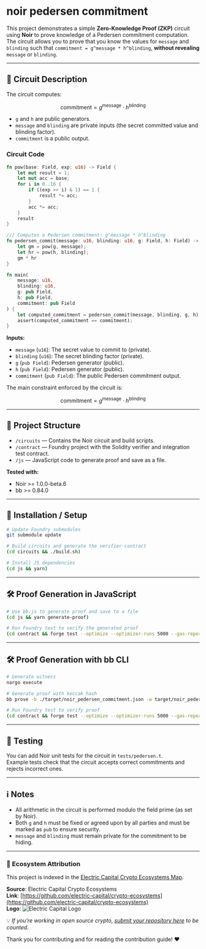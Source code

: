 # noir pedersen commitment

This project demonstrates a simple **Zero-Knowledge Proof (ZKP)** circuit using **Noir** to prove knowledge of a Pedersen commitment computation. The circuit allows you to prove that you know the values for `message` and `blinding` such that `commitment = g^message * h^blinding`, **without revealing** `message` or `blinding`.

---

## 📝 Circuit Description

The circuit computes:

$$
\mathrm{commitment} = g^{\mathrm{message}} \cdot h^{\mathrm{blinding}}
$$

- `g` and `h` are public generators.
- `message` and `blinding` are private inputs (the secret committed value and blinding factor).
- `commitment` is a public output.

### Circuit Code

```rust
fn pow(base: Field, exp: u16) -> Field {
    let mut result = 1;
    let mut acc = base;
    for i in 0..16 {
        if ((exp >> i) & 1) == 1 {
            result *= acc;
        }
        acc *= acc;
    }
    result
}

/// Computes a Pedersen commitment: g^message * h^blinding
fn pedersen_commit(message: u16, blinding: u16, g: Field, h: Field) -> Field {
    let gm = pow(g, message);
    let hr = pow(h, blinding);
    gm * hr
}

fn main(
    message: u16,
    blinding: u16,
    g: pub Field,
    h: pub Field,
    commitment: pub Field
) {
    let computed_commitment = pedersen_commit(message, blinding, g, h);
    assert(computed_commitment == commitment);
}
```

**Inputs:**
- `message` (`u16`): The secret value to commit to (private).
- `blinding` (`u16`): The secret blinding factor (private).
- `g` (`pub Field`): Pedersen generator (public).
- `h` (`pub Field`): Pedersen generator (public).
- `commitment` (`pub Field`): The public Pedersen commitment output.

The main constraint enforced by the circuit is:

$$
\mathrm{commitment} = g^{\mathrm{message}} \cdot h^{\mathrm{blinding}}
$$

---

## 📁 Project Structure

- `/circuits` — Contains the Noir circuit and build scripts.
- `/contract` — Foundry project with the Solidity verifier and integration test contract.
- `/js` — JavaScript code to generate proof and save as a file.

**Tested with:**  
- Noir >= 1.0.0-beta.6  
- bb >= 0.84.0

---

## 🚀 Installation / Setup

```bash
# Update Foundry submodules
git submodule update

# Build circuits and generate the verifier contract
(cd circuits && ./build.sh)

# Install JS dependencies
(cd js && yarn)
```

---

## 🛠️ Proof Generation in JavaScript

```bash
# Use bb.js to generate proof and save to a file
(cd js && yarn generate-proof)

# Run Foundry test to verify the generated proof
(cd contract && forge test --optimize --optimizer-runs 5000 --gas-report -vvv)
```

---

## 🛠️ Proof Generation with bb CLI

```bash
# Generate witness
nargo execute

# Generate proof with keccak hash
bb prove -b ./target/noir_pedersen_commitment.json -w target/noir_pedersen_commitment.gz -o ./target --oracle_hash keccak

# Run Foundry test to verify proof
(cd contract && forge test --optimize --optimizer-runs 5000 --gas-report -vvv)
```

---

## 🧪 Testing

You can add Noir unit tests for the circuit in `tests/pedersen.t`.  
Example tests check that the circuit accepts correct commitments and rejects incorrect ones.

---

## ℹ️ Notes

- All arithmetic in the circuit is performed modulo the field prime (as set by Noir).
- Both `g` and `h` must be fixed or agreed upon by all parties and must be marked as `pub` to ensure security.
- `message` and `blinding` must remain private for the commitment to be hiding.

---
### 🧭 Ecosystem Attribution

This project is indexed in the [Electric Capital Crypto Ecosystems Map](https://github.com/electric-capital/crypto-ecosystems).

**Source**: Electric Capital Crypto Ecosystems  
**Link**: [https://github.com/electric-capital/crypto-ecosystems](https://github.com/electric-capital/crypto-ecosystems)  
**Logo**: ![Electric Capital Logo](https://avatars.githubusercontent.com/u/44590959?s=200&v=4)

💡 _If you’re working in open source crypto, [submit your repository here](https://github.com/electric-capital/crypto-ecosystems) to be counted._

Thank you for contributing and for reading the contribution guide! ❤️
